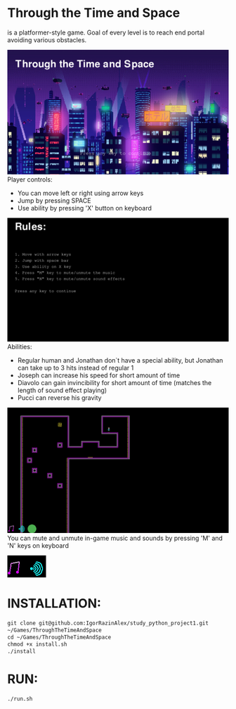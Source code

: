 # Through the Time and Space
is a platformer-style game. Goal of every level is to reach
end portal avoiding various obstacles.

![MainMenu](data/images/demo/mainscreen.png)
Player controls:
- You can move left or right using arrow keys
- Jump by pressing SPACE
- Use ability by pressing 'X' button on keyboard

![Rules](data/images/demo/rules.png)
Abilities:
- Regular human and Jonathan don`t have a special ability,
but Jonathan can take up to 3 hits instead of regular 1
- Joseph can increase his speed for short amount of time
- Diavolo can gain invincibility for short amount of time
  (matches the length of sound effect playing)
- Pucci can reverse his gravity

![Gameplay](data/images/demo/game.png)
You can mute and unmute in-game music and sounds by pressing
'M' and 'N' keys on keyboard

![MusicAndSound](data/images/demo/musicandsound.png)
# INSTALLATION:
```
git clone git@github.com:IgorRazinAlex/study_python_project1.git ~/Games/ThroughTheTimeAndSpace
cd ~/Games/ThroughTheTimeAndSpace
chmod +x install.sh
./install
```

# RUN:
```
./run.sh
```